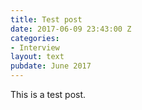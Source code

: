 ```yaml
---
title: Test post
date: 2017-06-09 23:43:00 Z
categories:
- Interview
layout: text
pubdate: June 2017
---
```


This is a test post.
